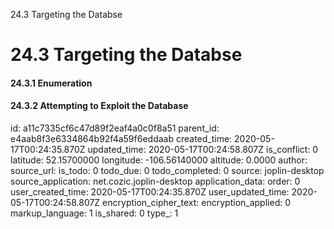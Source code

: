 24.3 Targeting the Databse

# 24.3 Targeting the Databse
#### 24.3.1 Enumeration
#### 24.3.2 Attempting to Exploit the Database

id: a11c7335cf6c47d89f2eaf4a0c0f8a51
parent_id: e4aab8f3e6334864b92f4a59f6eddaab
created_time: 2020-05-17T00:24:35.870Z
updated_time: 2020-05-17T00:24:58.807Z
is_conflict: 0
latitude: 52.15700000
longitude: -106.56140000
altitude: 0.0000
author: 
source_url: 
is_todo: 0
todo_due: 0
todo_completed: 0
source: joplin-desktop
source_application: net.cozic.joplin-desktop
application_data: 
order: 0
user_created_time: 2020-05-17T00:24:35.870Z
user_updated_time: 2020-05-17T00:24:58.807Z
encryption_cipher_text: 
encryption_applied: 0
markup_language: 1
is_shared: 0
type_: 1
